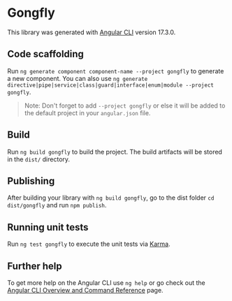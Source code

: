 # Gongfly

This library was generated with [Angular CLI](https://github.com/angular/angular-cli) version 17.3.0.

## Code scaffolding

Run `ng generate component component-name --project gongfly` to generate a new component. You can also use `ng generate directive|pipe|service|class|guard|interface|enum|module --project gongfly`.
> Note: Don't forget to add `--project gongfly` or else it will be added to the default project in your `angular.json` file. 

## Build

Run `ng build gongfly` to build the project. The build artifacts will be stored in the `dist/` directory.

## Publishing

After building your library with `ng build gongfly`, go to the dist folder `cd dist/gongfly` and run `npm publish`.

## Running unit tests

Run `ng test gongfly` to execute the unit tests via [Karma](https://karma-runner.github.io).

## Further help

To get more help on the Angular CLI use `ng help` or go check out the [Angular CLI Overview and Command Reference](https://angular.io/cli) page.
